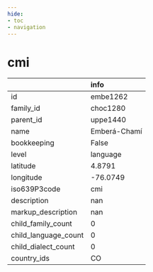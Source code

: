 ```yaml
---
hide:
- toc
- navigation
---
```

# cmi
|                      | info         |
|:---------------------|:-------------|
| id                   | embe1262     |
| family_id            | choc1280     |
| parent_id            | uppe1440     |
| name                 | Emberá-Chamí |
| bookkeeping          | False        |
| level                | language     |
| latitude             | 4.8791       |
| longitude            | -76.0749     |
| iso639P3code         | cmi          |
| description          | nan          |
| markup_description   | nan          |
| child_family_count   | 0            |
| child_language_count | 0            |
| child_dialect_count  | 0            |
| country_ids          | CO           |